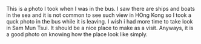 This is a photo I took when I was in the bus. I saw there are ships and boats in the sea and it is not common to see such view in HOng Kong so I took a quck photo in the bus while it is leaving. I wish i had more time to take  look in Sam Mun Tsui. It should be a nice place to make as a visit. Anyways, it is a good photo on knowing how the place look like simply. 